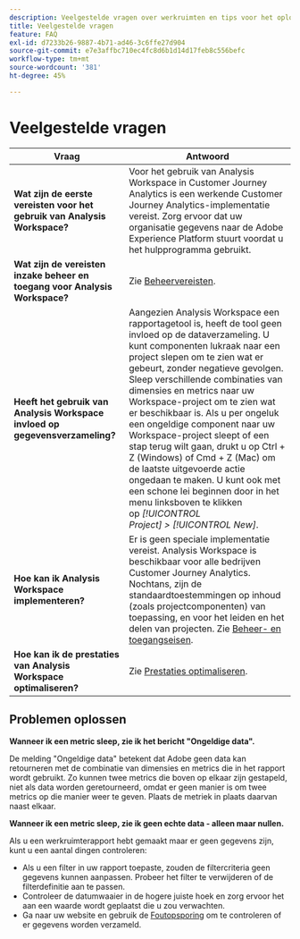 ```yaml
---
description: Veelgestelde vragen over werkruimten en tips voor het oplossen van problemen.
title: Veelgestelde vragen
feature: FAQ
exl-id: d7233b26-9887-4b71-ad46-3c6ffe27d904
source-git-commit: e7e3affbc710ec4fc8d6b1d14d17feb8c556befc
workflow-type: tm+mt
source-wordcount: '381'
ht-degree: 45%

---
```


# Veelgestelde vragen

| Vraag | Antwoord |
|--- |--- |
| **Wat zijn de eerste vereisten voor het gebruik van Analysis Workspace?** | Voor het gebruik van Analysis Workspace in Customer Journey Analytics is een werkende Customer Journey Analytics-implementatie vereist. Zorg ervoor dat uw organisatie gegevens naar de Adobe Experience Platform stuurt voordat u het hulpprogramma gebruikt. |
| **Wat zijn de vereisten inzake beheer en toegang voor Analysis Workspace?** | Zie [Beheervereisten](/help/analysis-workspace/workspace-faq/frequently-asked-questions-analysis-workspace.md). |
| **Heeft het gebruik van Analysis Workspace invloed op gegevensverzameling?** | Aangezien Analysis Workspace een rapportagetool is, heeft de tool geen invloed op de dataverzameling. U kunt componenten lukraak naar een project slepen om te zien wat er gebeurt, zonder negatieve gevolgen. Sleep verschillende combinaties van dimensies en metrics naar uw Workspace-project om te zien wat er beschikbaar is. Als u per ongeluk een ongeldige component naar uw Workspace-project sleept of een stap terug wilt gaan, drukt u op Ctrl + Z (Windows) of Cmd + Z (Mac) om de laatste uitgevoerde actie ongedaan te maken. U kunt ook met een schone lei beginnen door in het menu linksboven te klikken op *[!UICONTROL Project] > [!UICONTROL New]*. |
| **Hoe kan ik Analysis Workspace implementeren?** | Er is geen speciale implementatie vereist. Analysis Workspace is beschikbaar voor alle bedrijven Customer Journey Analytics. Nochtans, zijn de standaardtoestemmingen op inhoud (zoals projectcomponenten) van toepassing, en voor het leiden en het delen van projecten. Zie [Beheer- en toegangseisen](/help/analysis-workspace/workspace-faq/frequently-asked-questions-analysis-workspace.md). |
| **Hoe kan ik de prestaties van Analysis Workspace optimaliseren?** | Zie [Prestaties optimaliseren](/help/admin/optimizing-performance.md). |

## Problemen oplossen

**Wanneer ik een metric sleep, zie ik het bericht &quot;Ongeldige data&quot;.**

De melding &quot;Ongeldige data&quot; betekent dat Adobe geen data kan retourneren met de combinatie van dimensies en metrics die in het rapport wordt gebruikt. Zo kunnen twee metrics die boven op elkaar zijn gestapeld, niet als data worden geretourneerd, omdat er geen manier is om twee metrics op die manier weer te geven. Plaats de metriek in plaats daarvan naast elkaar.

**Wanneer ik een metric sleep, zie ik geen echte data - alleen maar nullen.**

Als u een werkruimterapport hebt gemaakt maar er geen gegevens zijn, kunt u een aantal dingen controleren:

* Als u een filter in uw rapport toepaste, zouden de filtercriteria geen gegevens kunnen aanpassen. Probeer het filter te verwijderen of de filterdefinitie aan te passen.
* Controleer de datumwaaier in de hogere juiste hoek en zorg ervoor het aan een waarde wordt geplaatst die u zou verwachten.
* Ga naar uw website en gebruik de [Foutopsporing](https://experienceleague.adobe.com/docs/debugger/using/experience-cloud-debugger.html) om te controleren of er gegevens worden verzameld.
